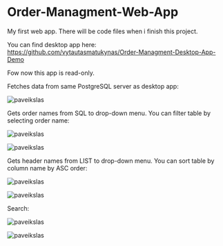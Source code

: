 # Order-Managment-Web-App
My first web app. There will be code files when i finish this project.

You can find desktop app here: https://github.com/vytautasmatukynas/Order-Managment-Desktop-App-Demo

Fow now this app is read-only.

Fetches data from same PostgreSQL server as desktop app:

![paveikslas](https://user-images.githubusercontent.com/51360361/236687746-37bf7d29-e420-468e-a232-51fe2cea75b1.png)

Gets order names from SQL to drop-down menu. You can filter table by selecting order name:

![paveikslas](https://user-images.githubusercontent.com/51360361/236687818-616baf3e-1c37-4b1f-aa97-749285abd1f1.png)

![paveikslas](https://user-images.githubusercontent.com/51360361/236687847-ddd5ae8a-d6ea-45ad-bd01-dfe313a71819.png)

Gets header names from LIST to drop-down menu. You can sort table by column name by ASC order:

![paveikslas](https://user-images.githubusercontent.com/51360361/236687912-d51c0964-629e-45bf-bb50-aa7c37fd2b29.png)

![paveikslas](https://user-images.githubusercontent.com/51360361/236687923-88eb198f-81a3-4e0e-9ca8-a68612b0ef60.png)

Search:

![paveikslas](https://user-images.githubusercontent.com/51360361/236688863-03acec86-7c65-4da9-a012-e6fd2d1186c6.png)

![paveikslas](https://user-images.githubusercontent.com/51360361/236688881-66713349-3603-422f-9ff3-99ac74d3ad64.png)
